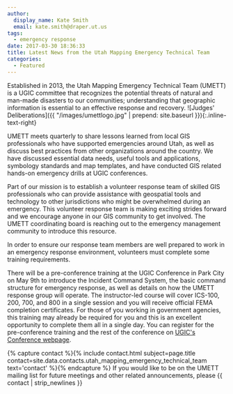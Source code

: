 ```yaml
---
author:
  display_name: Kate Smith
  email: kate.smith@draper.ut.us
tags:
  - emergency response
date: 2017-03-30 18:36:33
title: Latest News from the Utah Mapping Emergency Technical Team
categories:
  - Featured
---
```

Established in 2013, the Utah Mapping Emergency Technical Team (UMETT) is a UGIC committee that recognizes the potential threats of natural and man-made disasters to our communities; understanding that geographic information is essential to an effective response and recovery. ![Judges' Deliberations]({{ "/images/umettlogo.jpg" | prepend: site.baseurl }}){:.inline-text-right}

UMETT meets quarterly to share lessons learned from local GIS professionals who have supported emergencies around Utah, as well as discuss best practices from other organizations around the country. We have discussed essential data needs, useful tools and applications, symbology standards and map templates, and have conducted GIS related hands-on emergency drills at UGIC conferences.

Part of our mission is to establish a volunteer response team of skilled GIS professionals who can provide assistance with geospatial tools and technology to other jurisdictions who might be overwhelmed during an emergency. This volunteer response team is making exciting strides forward and we encourage anyone in our GIS community to get involved. The UMETT coordinating board is reaching out to the emergency management community to introduce this resource.

In order to ensure our response team members are well prepared to work in an emergency response environment, volunteers must complete some training requirements.

There will be a pre-conference training at the UGIC Conference in Park City on May 9th to introduce the Incident Command System, the basic command structure for emergency response, as well as details on how the UMETT response group will operate. The instructor-led course will cover ICS-100, 200, 700, and 800 in a single session and you will receive official FEMA completion certificates. For those of you working in government agencies, this training may already be required for you and this is an excellent opportunity to complete them all in a single day. You can register for the pre-conference training and the rest of the conference on [UGIC's Conference webpage](http://ugic.org/ugic/ugic-conference-2017/).

{% capture contact %}{% include contact.html subject=page.title contact=site.data.contacts.utah_mapping_emergency_technical_team text='contact' %}{% endcapture %}
If you would like to be on the UMETT mailing list for future meetings and other related announcements, please {{ contact | strip_newlines }}
